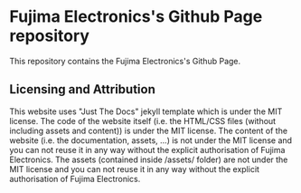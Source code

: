 # Fujima Electronics's Github Page repository
This repository contains the Fujima Electronics's Github Page.

## Licensing and Attribution
This website uses "Just The Docs" jekyll template which is under the MIT license.
The code of the website itself (i.e. the HTML/CSS files (without including assets and content)) is under the MIT license.
The content of the website (i.e. the documentation, assets, ...) is not under the MIT license and you can not reuse
it in any way without the explicit authorisation of Fujima Electronics.
The assets (contained inside /assets/ folder) are not under the MIT license and you can not reuse it in any way
without the explicit authorisation of Fujima Electronics.
